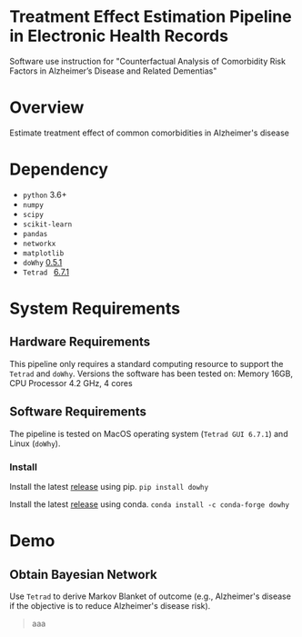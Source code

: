 # Treatment Effect Estimation Pipeline in Electronic Health Records
Software use instruction for "Counterfactual Analysis of Comorbidity Risk Factors in Alzheimer’s Disease and Related Dementias" 

# Overview
Estimate treatment effect of common comorbidities in Alzheimer's disease

# Dependency
- `python` 3.6+
- `numpy`
- `scipy`
- `scikit-learn`
- `pandas`
- `networkx`
- `matplotlib`
- `doWhy` [0.5.1](https://github.com/microsoft/dowhy)
- `Tetrad ` [6.7.1](https://cloud.ccd.pitt.edu/nexus/content/repositories/releases/edu/cmu/tetrad-gui/)
# System Requirements
## Hardware Requirements
This pipeline only requires a standard computing resource to support the `Tetrad` and `doWhy`. 
Versions the software has been tested on: Memory 16GB, CPU Processor 4.2 GHz, 4 cores

## Software Requirements
The pipeline is tested on MacOS operating system (`Tetrad GUI 6.7.1`) and Linux (`doWhy`). 

### Install
Install the latest [release](https://pypi.org/project/dowhy/) using pip. 
``
pip install dowhy
``

Install the latest [release](https://pypi.org/project/dowhy/) using conda.
``
conda install -c conda-forge dowhy
``


# Demo
## Obtain Bayesian Network

Use `Tetrad` to derive Markov Blanket of outcome (e.g., Alzheimer's disease if the objective is to reduce Alzheimer's disease risk). 

>
> aaa
>







